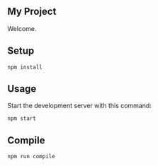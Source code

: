 My Project
---
 
Welcome.
 
Setup
---
 
```
npm install
```

Usage
---
 
Start the development server with this command:
 
```
npm start
```
 
Compile
---
 
```
npm run compile
```